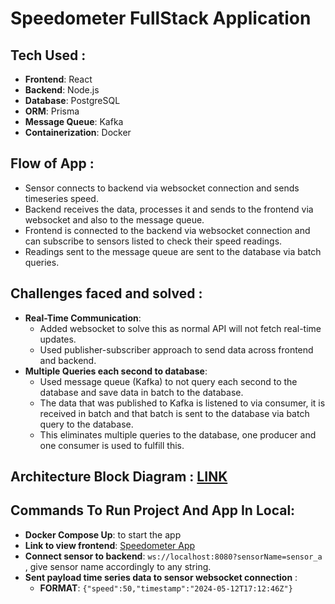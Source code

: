 # Speedometer FullStack Application

## Tech Used :
- **Frontend**: React
- **Backend**: Node.js
- **Database**: PostgreSQL
- **ORM**: Prisma
- **Message Queue**: Kafka
- **Containerization**: Docker

## Flow of App :
- Sensor connects to backend via websocket connection and sends timeseries speed.
- Backend receives the data, processes it and sends to the frontend via websocket and also to the message queue.
- Frontend is connected to the backend via websocket connection and can subscribe to sensors listed to check their speed readings.
- Readings sent to the message queue are sent to the database via batch queries.

## Challenges faced and solved :
- **Real-Time Communication**:
  - Added websocket to solve this as normal API will not fetch real-time updates.
  - Used publisher-subscriber approach to send data across frontend and backend.
- **Multiple Queries each second to database**:
  - Used message queue (Kafka) to not query each second to the database and save data in batch to the database.
  - The data that was published to Kafka is listened to via consumer, it is received in batch and that batch is sent to the database via batch query to the database.
  - This eliminates multiple queries to the database, one producer and one consumer is used to fulfill this.

## Architecture Block Diagram : [LINK](https://app.eraser.io/workspace/43uLCMvsKzh5yAdc3CnS)

## Commands To Run Project And App In Local:
- **Docker Compose Up**: to start the app
- **Link to view frontend**: [Speedometer App](http://localhost:3000/)
- **Connect sensor to backend**: `ws://localhost:8080?sensorName=sensor_a` , give sensor name accordingly to any string.
- **Sent payload time series data to sensor websocket connection** : 
  - **FORMAT**: `{"speed":50,"timestamp":"2024-05-12T17:12:46Z"}`
